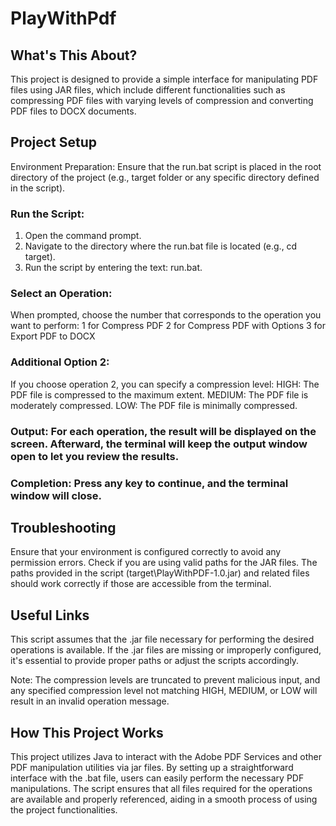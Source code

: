 # PlayWithPdf

## What's This About?
This project is designed to provide a simple interface for manipulating PDF files using JAR files, which include different functionalities such as compressing PDF files with varying levels of compression and converting PDF files to DOCX documents.

## Project Setup
Environment Preparation: Ensure that the run.bat script is placed in the root directory of the project (e.g., target folder or any specific directory defined in the script).
### Run the Script:
1. Open the command prompt.
2. Navigate to the directory where the run.bat file is located (e.g., cd target).
3. Run the script by entering the text: run.bat.
### Select an Operation:
When prompted, choose the number that corresponds to the operation you want to perform:
1 for Compress PDF
2 for Compress PDF with Options
3 for Export PDF to DOCX
### Additional Option 2:
If you choose operation 2, you can specify a compression level:
HIGH: The PDF file is compressed to the maximum extent.
MEDIUM: The PDF file is moderately compressed.
LOW: The PDF file is minimally compressed.
### Output: For each operation, the result will be displayed on the screen. Afterward, the terminal will keep the output window open to let you review the results.
### Completion: Press any key to continue, and the terminal window will close.
## Troubleshooting
Ensure that your environment is configured correctly to avoid any permission errors.
Check if you are using valid paths for the JAR files. The paths provided in the script (target\PlayWithPDF-1.0.jar) and related files should work correctly if those are accessible from the terminal.
## Useful Links
This script assumes that the .jar file necessary for performing the desired operations is available. If the .jar files are missing or improperly configured, it's essential to provide proper paths or adjust the scripts accordingly.

Note: The compression levels are truncated to prevent malicious input, and any specified compression level not matching HIGH, MEDIUM, or LOW will result in an invalid operation message.

## How This Project Works
This project utilizes Java to interact with the Adobe PDF Services and other PDF manipulation utilities via jar files. By setting up a straightforward interface with the .bat file, users can easily perform the necessary PDF manipulations. The script ensures that all files required for the operations are available and properly referenced, aiding in a smooth process of using the project functionalities.
